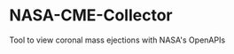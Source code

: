 # NASA-CME-Collector
Tool to view coronal mass ejections with NASA's OpenAPIs

<p align="center">
  <img src="https://https://github.com/collinsullivanhub/NASA-CME-Collector/blob/main/nasa_program_picture.png>
</p>
